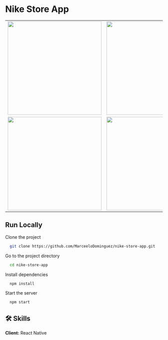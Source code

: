 # Nike Store App

<table>
<tr>
  <td><img src="https://github.com/MarceeloDominguez/nike-store-app/assets/70117105/6ddb157c-08cd-47c1-8ca2-9278a9c0899b" width="300"></td>
  <td><img src="https://github.com/MarceeloDominguez/nike-store-app/assets/70117105/09c3cca1-abc0-4327-80fc-1ab3e289a497" width="300"></td>
  <tr />
  <td><img src="https://github.com/MarceeloDominguez/nike-store-app/assets/70117105/360b9a1d-10ad-4933-b86f-8d6f08612c5a" width="300"></td>
  <td><img src="https://github.com/MarceeloDominguez/nike-store-app/assets/70117105/da0c4dbf-34f7-4e53-806b-82ff9b545733" width="300"></td>
  <td><img src="https://github.com/MarceeloDominguez/nike-store-app/assets/70117105/fffd5d0f-39a9-4a6b-92b8-9c5cb94d16d8" width="300"></td>
</tr>
</table>

## Run Locally

Clone the project

```bash
  git clone https://github.com/MarceeloDominguez/nike-store-app.git
```

Go to the project directory

```bash
  cd nike-store-app
```

Install dependencies

```bash
  npm install
```

Start the server

```bash
  npm start
```

## 🛠 Skills
**Client:** React Native
